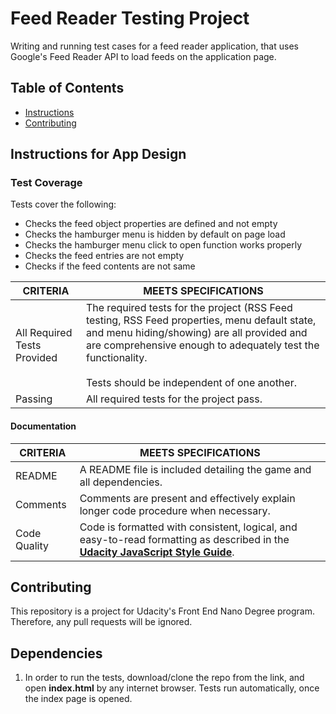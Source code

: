# Feed Reader Testing Project

Writing and running test cases for a feed reader application, that uses Google's Feed Reader API to
load feeds on the application page.


## Table of Contents

* [Instructions](#instructions)
* [Contributing](#contributing)

## Instructions for App Design

### Test Coverage

Tests cover the following:

* Checks the feed object properties are defined and not empty
* Checks the hamburger menu is hidden by default on page load
* Checks the hamburger menu click to open function works properly
* Checks the feed entries are not empty
* Checks if the feed contents are not same

|  CRITERIA| MEETS SPECIFICATIONS   |
|---|---|
| All Required Tests Provided |  The required tests for the project (RSS Feed testing, RSS Feed properties, menu default state, and menu hiding/showing) are all provided and are comprehensive enough to adequately test the functionality.<br><br>Tests should be independent of one another.
| Passing | All required tests for the project pass.|


#### Documentation

|  CRITERIA| MEETS SPECIFICATIONS   |
|---|---|
| README  |  A README file is included detailing the game and all dependencies. |
| Comments  |  Comments are present and effectively explain longer code procedure when necessary. |
| Code Quality  |  Code is formatted with consistent, logical, and easy-to-read formatting as described in the [**Udacity JavaScript Style Guide**](http://udacity.github.io/frontend-nanodegree-styleguide/javascript.html).  |

## Contributing

This repository is a project for Udacity's Front End Nano Degree program. Therefore, any pull requests will be ignored.


## Dependencies

1. In order to run the tests, download/clone the repo from the link, and open **index.html** by any internet browser. Tests run automatically, once the index page is opened. 

